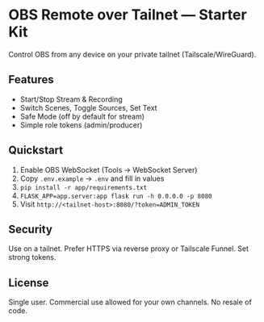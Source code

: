 # OBS Remote over Tailnet — Starter Kit
Control OBS from any device on your private tailnet (Tailscale/WireGuard). 

## Features
- Start/Stop Stream & Recording
- Switch Scenes, Toggle Sources, Set Text
- Safe Mode (off by default for stream)
- Simple role tokens (admin/producer)

## Quickstart
1. Enable OBS WebSocket (Tools → WebSocket Server)
2. Copy `.env.example` → `.env` and fill in values
3. `pip install -r app/requirements.txt`
4. `FLASK_APP=app.server:app flask run -h 0.0.0.0 -p 8080`
5. Visit `http://<tailnet-host>:8080/?token=ADMIN_TOKEN`

## Security
Use on a tailnet. Prefer HTTPS via reverse proxy or Tailscale Funnel. Set strong tokens.

## License
Single user. Commercial use allowed for your own channels. No resale of code.
